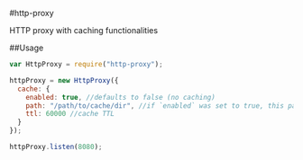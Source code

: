 #http-proxy

HTTP proxy with caching functionalities

##Usage

```javascript
var HttpProxy = require("http-proxy");

httpProxy = new HttpProxy({
  cache: {
    enabled: true, //defaults to false (no caching)
    path: "/path/to/cache/dir", //if `enabled` was set to true, this path must be specified, otherwise, an Error will be thrown. 
    ttl: 60000 //cache TTL
  }
});

httpProxy.listen(8080);
```
